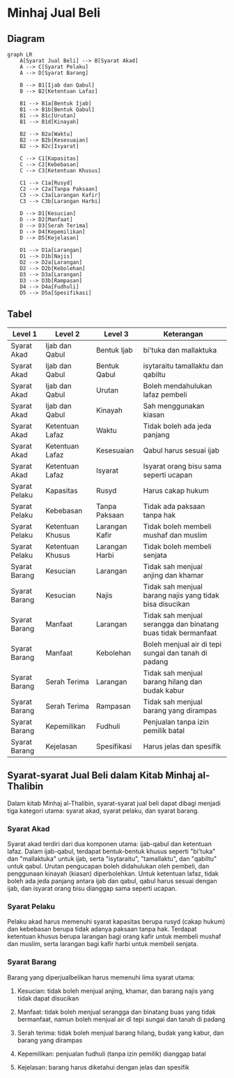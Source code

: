 # Minhaj Jual Beli

## Diagram

```mermaid
graph LR
    A[Syarat Jual Beli] --> B[Syarat Akad]
    A --> C[Syarat Pelaku]
    A --> D[Syarat Barang]
    
    B --> B1[Ijab dan Qabul]
    B --> B2[Ketentuan Lafaz]
    
    B1 --> B1a[Bentuk Ijab]
    B1 --> B1b[Bentuk Qabul]
    B1 --> B1c[Urutan]
    B1 --> B1d[Kinayah]
    
    B2 --> B2a[Waktu]
    B2 --> B2b[Kesesuaian]
    B2 --> B2c[Isyarat]
    
    C --> C1[Kapasitas]
    C --> C2[Kebebasan]
    C --> C3[Ketentuan Khusus]
    
    C1 --> C1a[Rusyd]
    C2 --> C2a[Tanpa Paksaan]
    C3 --> C3a[Larangan Kafir]
    C3 --> C3b[Larangan Harbi]
    
    D --> D1[Kesucian]
    D --> D2[Manfaat]
    D --> D3[Serah Terima]
    D --> D4[Kepemilikan]
    D --> D5[Kejelasan]
    
    D1 --> D1a[Larangan]
    D1 --> D1b[Najis]
    D2 --> D2a[Larangan]
    D2 --> D2b[Kebolehan]
    D3 --> D3a[Larangan]
    D3 --> D3b[Rampasan]
    D4 --> D4a[Fudhuli]
    D5 --> D5a[Spesifikasi]
```

## Tabel

| Level 1       | Level 2          | Level 3        | Keterangan                                                    |
|---------------|------------------|----------------|---------------------------------------------------------------|
| Syarat Akad   | Ijab dan Qabul   | Bentuk Ijab    | bi'tuka dan mallaktuka                                        |
| Syarat Akad   | Ijab dan Qabul   | Bentuk Qabul   | isytaraitu tamallaktu dan qabiltu                             |
| Syarat Akad   | Ijab dan Qabul   | Urutan         | Boleh mendahulukan lafaz pembeli                              |
| Syarat Akad   | Ijab dan Qabul   | Kinayah        | Sah menggunakan kiasan                                        |
| Syarat Akad   | Ketentuan Lafaz  | Waktu          | Tidak boleh ada jeda panjang                                  |
| Syarat Akad   | Ketentuan Lafaz  | Kesesuaian     | Qabul harus sesuai ijab                                       |
| Syarat Akad   | Ketentuan Lafaz  | Isyarat        | Isyarat orang bisu sama seperti ucapan                        |
| Syarat Pelaku | Kapasitas        | Rusyd          | Harus cakap hukum                                             |
| Syarat Pelaku | Kebebasan        | Tanpa Paksaan  | Tidak ada paksaan tanpa hak                                   |
| Syarat Pelaku | Ketentuan Khusus | Larangan Kafir | Tidak boleh membeli mushaf dan muslim                         |
| Syarat Pelaku | Ketentuan Khusus | Larangan Harbi | Tidak boleh membeli senjata                                   |
| Syarat Barang | Kesucian         | Larangan       | Tidak sah menjual anjing dan khamar                           |
| Syarat Barang | Kesucian         | Najis          | Tidak sah menjual barang najis yang tidak bisa disucikan      |
| Syarat Barang | Manfaat          | Larangan       | Tidak sah menjual serangga dan binatang buas tidak bermanfaat |
| Syarat Barang | Manfaat          | Kebolehan      | Boleh menjual air di tepi sungai dan tanah di padang          |
| Syarat Barang | Serah Terima     | Larangan       | Tidak sah menjual barang hilang dan budak kabur               |
| Syarat Barang | Serah Terima     | Rampasan       | Tidak sah menjual barang yang dirampas                        |
| Syarat Barang | Kepemilikan      | Fudhuli        | Penjualan tanpa izin pemilik batal                            |
| Syarat Barang | Kejelasan        | Spesifikasi    | Harus jelas dan spesifik                                      |

## Syarat-syarat Jual Beli dalam Kitab Minhaj al-Thalibin

Dalam kitab Minhaj al-Thalibin, syarat-syarat jual beli dapat dibagi menjadi tiga kategori utama: syarat akad, syarat pelaku, dan syarat barang.

### Syarat Akad

Syarat akad terdiri dari dua komponen utama: ijab-qabul dan ketentuan lafaz. Dalam ijab-qabul, terdapat bentuk-bentuk khusus seperti "bi'tuka" dan "mallaktuka" untuk ijab, serta "isytaraitu", "tamallaktu", dan "qabiltu" untuk qabul. Urutan pengucapan boleh didahulukan oleh pembeli, dan penggunaan kinayah (kiasan) diperbolehkan. Untuk ketentuan lafaz, tidak boleh ada jeda panjang antara ijab dan qabul, qabul harus sesuai dengan ijab, dan isyarat orang bisu dianggap sama seperti ucapan.

### Syarat Pelaku

Pelaku akad harus memenuhi syarat kapasitas berupa rusyd (cakap hukum) dan kebebasan berupa tidak adanya paksaan tanpa hak. Terdapat ketentuan khusus berupa larangan bagi orang kafir untuk membeli mushaf dan muslim, serta larangan bagi kafir harbi untuk membeli senjata.

### Syarat Barang

Barang yang diperjualbelikan harus memenuhi lima syarat utama:

1. Kesucian: tidak boleh menjual anjing, khamar, dan barang najis yang tidak dapat disucikan

2. Manfaat: tidak boleh menjual serangga dan binatang buas yang tidak bermanfaat, namun boleh menjual air di tepi sungai dan tanah di padang

3. Serah terima: tidak boleh menjual barang hilang, budak yang kabur, dan barang yang dirampas

4. Kepemilikan: penjualan fudhuli (tanpa izin pemilik) dianggap batal

5. Kejelasan: barang harus diketahui dengan jelas dan spesifik
